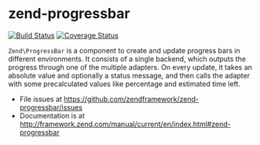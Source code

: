 # zend-progressbar

[![Build Status](https://secure.travis-ci.org/zendframework/zend-progressbar.svg?branch=master)](https://secure.travis-ci.org/zendframework/zend-progressbar)
[![Coverage Status](https://coveralls.io/repos/zendframework/zend-progressbar/badge.svg?branch=master)](https://coveralls.io/r/zendframework/zend-progressbar)

`Zend\ProgressBar` is a component to create and update progress bars in different
environments. It consists of a single backend, which outputs the progress through
one of the multiple adapters. On every update, it takes an absolute value and
optionally a status message, and then calls the adapter with some precalculated
values like percentage and estimated time left.


- File issues at https://github.com/zendframework/zend-progressbar/issues
- Documentation is at http://framework.zend.com/manual/current/en/index.html#zend-progressbar
